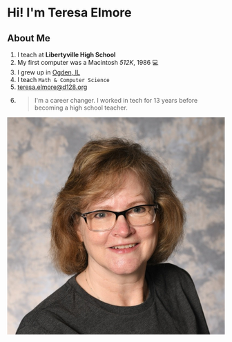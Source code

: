 # Hi! I'm Teresa Elmore

## About Me
1. I teach at **Libertyville High School**
1. My first computer was a Macintosh *512K*, 1986 💻
1. I grew up in [Ogden, IL](https://en.wikipedia.org/wiki/Ogden,_Illinois)
1. I teach `Math & Computer Science` 
1. <ins>teresa.elmore@d128.org</ins>
1. > I'm a career changer. I worked in tech for 13 years before becoming a high school teacher.

![alt text][logo]

[logo]: http://github.com/TeresaElmore/TeresaElmore/blob/main/assets/telmore.jpg "Logo Title Text 2"